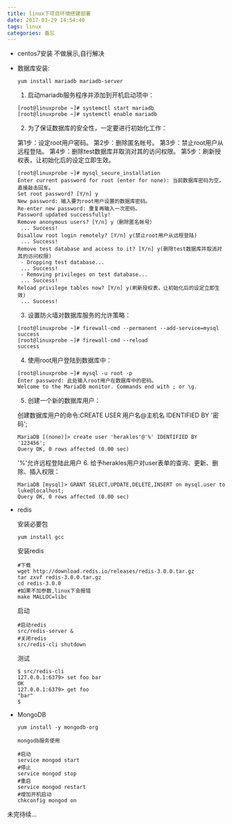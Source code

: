 ```yaml
---
title: linux下项目环境搭建部署
date: 2017-03-29 14:54:40
tags: linux
categories: 备忘
---
```

- centos7安装
    不做展示,自行解决
- 数据库安装:

    ```
    yum install mariadb mariadb-server
    ```
    1. 启动mariadb服务程序并添加到开机启动项中：
    ```
    [root@linuxprobe ~]# systemctl start mariadb
    [root@linuxprobe ~]# systemctl enable mariadb
    ```
	<!-- more --> 
    2. 为了保证数据库的安全性，一定要进行初始化工作：
    
    第1步：设定root用户密码。
    第2步：删除匿名帐号。
    第3步：禁止root用户从远程登陆。
    第4步：删除test数据库并取消对其的访问权限。
    第5步：刷新授权表，让初始化后的设定立即生效。
    ```
    [root@linuxprobe ~]# mysql_secure_installation
    Enter current password for root (enter for none): 当前数据库密码为空，直接敲击回车。
    Set root password? [Y/n] y
    New password: 输入要为root用户设置的数据库密码。
    Re-enter new password: 重复再输入一次密码。
    Password updated successfully!
    Remove anonymous users? [Y/n] y（删除匿名帐号）
     ... Success!
    Disallow root login remotely? [Y/n] y(禁止root用户从远程登陆)
     ... Success!
    Remove test database and access to it? [Y/n] y(删除test数据库并取消对其的访问权限)
     - Dropping test database...
     ... Success!
     - Removing privileges on test database...
     ... Success!
    Reload privilege tables now? [Y/n] y(刷新授权表，让初始化后的设定立即生效)
     ... Success!
     ```
    3. 设置防火墙对数据库服务的允许策略：
    ```
    [root@linuxprobe ~]# firewall-cmd --permanent --add-service=mysql
    success
    [root@linuxprobe ~]# firewall-cmd --reload
    success
    ```
    4. 使用root用户登陆到数据库中：
    ```
    [root@linuxprobe ~]# mysql -u root -p
    Enter password: 此处输入root用户在数据库中的密码。
    Welcome to the MariaDB monitor. Commands end with ; or \g.
    ```
    5. 创建一个新的数据库用户：
    
    创建数据库用户的命令:CREATE USER 用户名@主机名 IDENTIFIED BY '密码';
    ```
    MariaDB [(none)]> create user 'herakles'@'%' IDENTIFIED BY '123456';
    Query OK, 0 rows affected (0.00 sec)
    ```
	'%'允许远程登陆此用户
	6. 给予herakles用户对user表单的查询、更新、删除、插入权限：
	```
	MariaDB [mysql]> GRANT SELECT,UPDATE,DELETE,INSERT on mysql.user to luke@localhost;
	Query OK, 0 rows affected (0.00 sec)
	```
 
- redis

    安装必要包
    ```
    yum install gcc
    ```

	安装redis
	```
	#下载
	wget http://download.redis.io/releases/redis-3.0.0.tar.gz
	tar zxvf redis-3.0.0.tar.gz
	cd redis-3.0.0
	#如果不加参数,linux下会报错
	make MALLOC=libc
	```

	启动
	```
	#启动redis
	src/redis-server &
	#关闭redis
	src/redis-cli shutdown
	```

	测试

    ```
    $ src/redis-cli
    127.0.0.1:6379> set foo bar
    OK
    127.0.0.1:6379> get foo
    "bar"
    $
    ```

- MongoDB

	```
	yum install -y mongodb-org
	```
	```
	mongodb服务使用

	#启动
	service mongod start
	#停止
	service mongod stop
	#重启
	service mongod restart
	#增加开机启动
	chkconfig mongod on
	```

未完待续...

